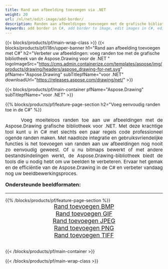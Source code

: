 ```yaml
---
title: Rand aan afbeelding toevoegen via .NET
weight: 20
url: /nl/net/edit-image/add-border/
description: Randen aan afbeeldingen toevoegen met de grafische bibliotheek van de Aspose.Drawing voor .NET (C#)
keywords: add border in C#, add border to image, edit images in C#, edit bitmap, graphic library voor .NET
---
```


{{< blocks/products/pf/main-wrap-class >}}
{{< blocks/products/pf/i18n/upper-banner h1="Rand aan afbeelding toevoegen met C#" h2="Verbeter uw afbeeldingen: voeg randen toe met de grafische bibliotheek van de Aspose.Drawing voor de .NET " logoImageSrc="https://cms.admin.containerize.com/templates/aspose/img/products/drawing/headers/aspose_drawing-for-net.svg" pfName="Aspose.Drawing" subTitlepfName="voor .NET" downloadUrl="https://releases.aspose.com/drawing/net/" >}}

{{< blocks/products/pf/main-container pfName="Aspose.Drawing" subTitlepfName="voor .NET" >}}

{{% blocks/products/pf/feature-page-section  h2="Voeg eenvoudig randen toe in de C#" %}}
<p align="justify" style="text-indent:50px;font-size:15px;">
Voeg moeiteloos randen toe aan uw afbeeldingen met de Aspose.Drawing grafische bibliotheek voor .NET. Met deze krachtige tool kunt u in C# met slechts een paar regels code professioneel ogende randen maken. Met naadloze integratie en gebruiksvriendelijke functies is het toevoegen van randen aan uw afbeeldingen nog nooit zo eenvoudig geweest. Of u nu bitmaps bewerkt of met andere bestandsindelingen werkt, de Aspose.Drawing-bibliotheek biedt de tools die u nodig hebt om uw beelden te verbeteren. Ervaar het gemak en de efficiëntie van de Aspose.Drawing in de C# en verbeter vandaag nog uw beeldbewerkingsproces.</p>

<h3 style="margin-top:16px;">
Ondersteunde beeldformaten:
</h3>

<hr/>
{{% /blocks/products/pf/feature-page-section %}}
<div class="container-fluid productfamilypage bg-gray">
    <div class="convertypes bg-gray agp-content section">
        <div class="container">
		    <div class="row other-converters" style="font-size: 19px;text-align:center;">
		        <div class='col-md-3 other-converter remove-lp remove-rp'><a href="bmp/" style="padding:15px;">Rand toevoegen BMP</a></div>
                <div class='col-md-3 other-converter remove-lp remove-rp'><a href="gif/" style="padding:15px;">Rand toevoegen GIF</a></div>
                <div class='col-md-3 other-converter remove-lp remove-rp'><a href="jpeg/" style="padding:15px;">Rand toevoegen JPEG</a></div>
                <div class='col-md-3 other-converter remove-lp remove-rp'><a href="png/" style="padding:15px;">Rand toevoegen PNG</a></div>
                <div class='col-md-3 other-converter remove-lp remove-rp'><a href="tiff/" style="padding:15px;">Rand toevoegen TIFF</a></div>
            </div>
        </div>
    </div>
</div>
<br/>

{{< /blocks/products/pf/main-container >}}

{{< /blocks/products/pf/main-wrap-class >}}
